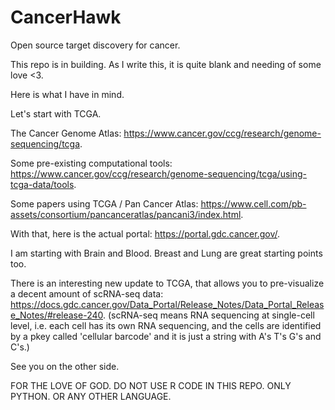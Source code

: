 # CancerHawk
Open source target discovery for cancer.


This repo is in building. As I write this, it is quite blank and needing of some love <3. 

Here is what I have in mind.

Let's start with TCGA. 

The Cancer Genome Atlas: https://www.cancer.gov/ccg/research/genome-sequencing/tcga. 

Some pre-existing computational tools: https://www.cancer.gov/ccg/research/genome-sequencing/tcga/using-tcga-data/tools.

Some papers using TCGA / Pan Cancer Atlas: https://www.cell.com/pb-assets/consortium/pancanceratlas/pancani3/index.html.

With that, here is the actual portal: https://portal.gdc.cancer.gov/. 

I am starting with Brain and Blood. Breast and Lung are great starting points too.

There is an interesting new update to TCGA, that allows you to pre-visualize a decent amount of scRNA-seq data: https://docs.gdc.cancer.gov/Data_Portal/Release_Notes/Data_Portal_Release_Notes/#release-240. 
(scRNA-seq means RNA sequencing at single-cell level, i.e. each cell has its own RNA sequencing, and the cells are identified by a pkey called 'cellular barcode' and it is just a string with A's T's G's and C's.)

See you on the other side. 


FOR THE LOVE OF GOD. DO NOT USE R CODE IN THIS REPO. ONLY PYTHON. OR ANY OTHER LANGUAGE.
